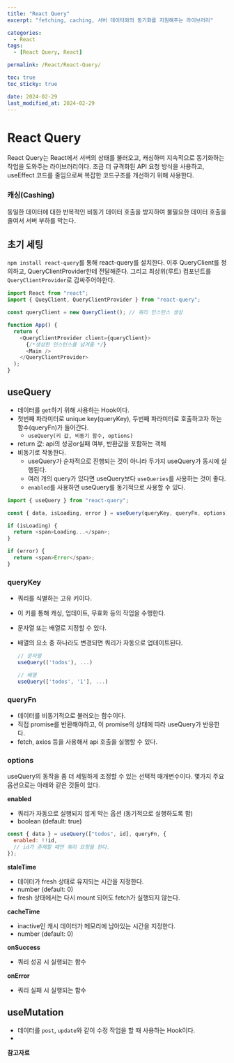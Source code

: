 ```yaml
---
title: "React Query"
excerpt: "fetching, caching, 서버 데이터와의 동기화를 지원해주는 라이브러리"

categories:
  - React
tags:
  - [React Query, React]

permalink: /React/React-Query/

toc: true
toc_sticky: true

date: 2024-02-29
last_modified_at: 2024-02-29
---
```


# React Query

React Query는 React에서 서버의 상태를 불러오고, 캐싱하며 지속적으로 동기화하는 작업을 도와주는 라이브러리이다. 조금 더 규격화된 API 요청 방식을 사용하고, useEffect 코드를 줄임으로써 복잡한 코드구조를 개선하기 위해 사용한다.

### 캐싱(Cashing)

동일한 데이터에 대한 반복적인 비동기 데이터 호출을 방지하여 불필요한 데이터 호출을 줄여서 서버 부하를 막는다.

## 초기 세팅

`npm install react-query`를 통해 react-query를 설치한다. 이후 QueryClient를 정의하고, QueryClientProvider한테 전달해준다. 그리고 최상위(루트) 컴포넌트를 `QueryClientProvider`로 감싸주어야한다.

```js
import React from "react";
import { QueyClient, QueryClientProvider } from "react-query";

const queryClient = new QueryClient(); // 쿼리 인스턴스 생성

function App() {
  return (
    <QueryClientProvider client={queryClient}>
      {/*생성한 인스턴스를 넘겨줌 */}
      <Main />
    </QueryClientProvider>
  );
}
```

## useQuery

- 데이터를 `get`하기 위해 사용하는 Hook이다.
- 첫번째 파라미터로 unique key(queryKey), 두번째 파라미터로 호출하고자 하는 함수(queryFn)가 들어간다.
  - `useQuery(키 값, 비동기 함수, options)`
- return 값: api의 성공or실패 여부, 반환값을 포함하는 객체
- 비동기로 작동한다.
  - useQuery가 순차적으로 진행되는 것이 아니라 두가지 useQuery가 동시에 실행된다.
  - 여러 개의 query가 있다면 useQuery보다 `useQueries`를 사용하는 것이 좋다.
  - `enabled`를 사용하면 useQuery를 동기적으로 사용할 수 있다.

```js
import { useQuery } from "react-query";

const { data, isLoading, error } = useQuery(queryKey, queryFn, options);

if (isLoading) {
  return <span>Loading...</span>;
}

if (error) {
  return <span>Error</span>;
}
```

### queryKey

- 쿼리를 식별하는 고유 키이다.
- 이 키를 통해 캐싱, 업데이트, 무효화 등의 작업을 수행한다.
- 문자열 또는 배열로 지정할 수 있다.
- 배열의 요소 중 하나라도 변경되면 쿼리가 자동으로 업데이트된다.

  ```js
  // 문자열
  useQuery(('todos'), ...)

  // 배열
  useQuery(['todos', '1'], ...)
  ```

### queryFn

- 데이터를 비동기적으로 불러오는 함수이다.
- 직접 promise를 반환해야하고, 이 promise의 상태에 따라 useQuery가 반응한다.
- fetch, axios 등을 사용해서 api 호출을 실행할 수 있다.

### options

useQuery의 동작을 좀 더 세밀하게 조정할 수 있는 선택적 매개변수이다.
몇가지 주요 옵션으로는 아래와 같은 것들이 있다.

**enabled** <br/>

- 쿼리가 자동으로 실행되지 않게 막는 옵션 (동기적으로 실행하도록 함)
- boolean (default: true)

```js
const { data } = useQuery(["todos", id], queryFn, {
  enabled: !!id,
  // id가 존재할 때만 쿼리 요청을 한다.
});
```

**staleTime**

- 데이터가 fresh 상태로 유지되는 시간을 지정한다.
- number (default: 0)
- fresh 상태에서는 다시 mount 되어도 fetch가 실행되지 않는다.

**cacheTime**

- inactive인 캐시 데이터가 메모리에 남아있는 시간을 지정한다.
- number (default: 0)

**onSuccess**

- 쿼리 성공 시 실행되는 함수

**onError**

- 쿼리 실패 시 실행되는 함수

## useMutation

- 데이터를 `post`, `update`와 같이 수정 작업을 할 때 사용하는 Hook이다.
- <br/>

**참고자료**
